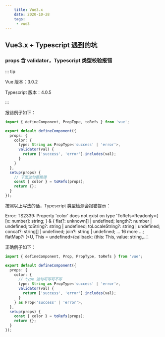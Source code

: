 ```yaml
---
    title: Vue3.x
    date: 2020-10-28
    tags:
     - vue3
---
```


<Boxx/>

## Vue3.x + Typescript 遇到的坑

### props 含 validator，Typescript 类型校验报错

::: tip

Vue 版本：3.0.2

Typescript 版本：4.0.5

:::

报错例子如下：

```typescript
import { defineComponent, PropType, toRefs } from 'vue';

export default defineComponent({
  props: {
    color: {
      type: String as PropType<'success' | 'error'>,
      validator(val) {
        return ['success', 'error'].includes(val);
      }
    }
  },
  setup(props) {
    // 下面这句要报错
    const { color } = toRefs(props);
    return {};
  }
});
```

按照以上写法的话，Typescript 类型检测会报错提示：

Error: TS2339: Property 'color' does not exist on type 'ToRefs<Readonly<{ [x: number]: string; } & { flat?: unknown[] | undefined; length?: number | undefined; toString?: string | undefined; toLocaleString?: string | undefined; concat?: string[] | undefined; join?: string | undefined; ... 16 more ...; flatMap?: (<U, This = undefined>(callback: (this: This, value: string,...'.

正确例子如下：

```typescript
import { defineComponent, Prop, PropType, toRefs } from 'vue';

export default defineComponent({
  props: {
    color: {
      // type 这句可写可不写
      type: String as PropType<'success' | 'error'>,
      validator(val) {
        return ['success', 'error'].includes(val);
      }
    } as Prop<'success' | 'error'>,
  },
  setup(props) {
    const { color } = toRefs(props);
    return {};
  }
});
```
